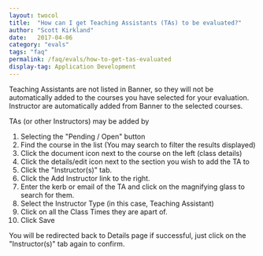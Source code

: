 ```yaml
---
layout: twocol
title:  "How can I get Teaching Assistants (TAs) to be evaluated?"
author: "Scott Kirkland"
date:   2017-04-06
category: "evals"
tags: "faq"
permalink: /faq/evals/how-to-get-tas-evaluated
display-tag: Application Development
---
```


Teaching Assistants are not listed in Banner, so they will not be automatically added to the courses you have selected for your evaluation.
Instructor are automatically added from Banner to the selected courses.

TAs (or other Instructors) may be added by

1. Selecting the "Pending / Open" button
2. Find the course in the list (You may search to filter the results displayed)
3. Click the document icon next to the course on the left (class details)
4. Click the details/edit icon next to the section you wish to add the TA to
5. Click the "Instructor(s)" tab.
6. Click the Add Instructor link to the right.
7. Enter the kerb or email of the TA and click on the magnifying glass to search for them.
8. Select the Instructor Type (in this case, Teaching Assistant)
9. Click on all the Class Times they are apart of.
10. Click Save

You will be redirected back to Details page if successful, just click on the "Instructor(s)" tab again to confirm.
